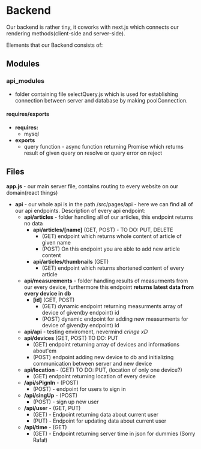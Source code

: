 # Backend

Our backend is rather tiny, it coworks with next.js which connects our rendering methods(client-side and server-side).

Elements that our Backend consists of:

## Modules

### **api_modules**

- folder containing file selectQuery.js which is used for establishing connection between server and database by making poolConnection.

#### requires/exports

- **requires:**
  - mysql
- **exports**
  - query function - async function returning Promise which returns result of given query on resolve or query error on reject

## Files

**app.js** - our main server file, contains routing to every website on our domain(react things)

- **api** - our whole api is in the path /src/pages/api - here we can find all of our api endpoints. Description of every api endpoint:
  - **api/articles** - folder handling all of our articles, this endpoint returns no data
    - **api/articles/[name]** (GET, POST) - TO DO: PUT, DELETE
      - (GET) endpoint which returns whole content of article of given name
      - (POST) On this endpoint you are able to add new article content
    - **api/articles/thumbnails** (GET)
      - (GET) endpoint which returns shortened content of every article
  - **api/measurements** - folder handling results of measurments from our every device, furthermore this endpoint **returns latest data from every device in db**
    - **[id]** (GET, POST)
      - (GET) dynamic endpoint returning measurments array of device of given(by endpoint) id
      - (POST) dynamic endpoint for adding new measurments for device of given(by endpoint) id
  - **api/api** - testing enviroment, nevermind _cringe xD_
  - **api/devices** (GET, POST) TO DO: PUT
    - (GET) endpoint returning array of devices and informations about'em
    - (POST) endpoint adding new device to db and initializing communication between server and new device
  - **api/location** - (GET) TO DO: PUT, (location of only one device?)
    - (GET) endpoint returning location of every device
  - **/api/sPignIn** - (POST)
    - (POST) - endpoint for users to sign in
  - **/api/singUp** - (POST)
    - (POST) - sign up new user
  - **/api/user** - (GET, PUT)
    - (GET) - Endpoint returning data about current user
    - (PUT) - Endpoint for updating data about current user
  - **/api/time** - (GET)
    - (GET) - Endpoint returning server time in json for dummies (Sorry Rafał)
